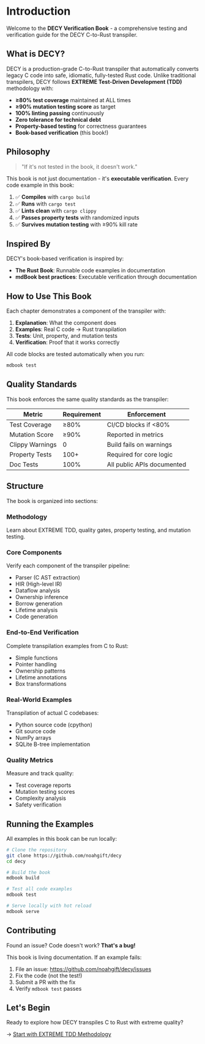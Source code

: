 # Introduction

Welcome to the **DECY Verification Book** - a comprehensive testing and verification guide for the DECY C-to-Rust transpiler.

## What is DECY?

DECY is a production-grade C-to-Rust transpiler that automatically converts legacy C code into safe, idiomatic, fully-tested Rust code. Unlike traditional transpilers, DECY follows **EXTREME Test-Driven Development (TDD)** methodology with:

- **≥80% test coverage** maintained at ALL times
- **≥90% mutation testing score** as target
- **100% linting passing** continuously
- **Zero tolerance for technical debt**
- **Property-based testing** for correctness guarantees
- **Book-based verification** (this book!)

## Philosophy

> "If it's not tested in the book, it doesn't work."

This book is not just documentation - it's **executable verification**. Every code example in this book:

1. ✅ **Compiles** with `cargo build`
2. ✅ **Runs** with `cargo test`
3. ✅ **Lints clean** with `cargo clippy`
4. ✅ **Passes property tests** with randomized inputs
5. ✅ **Survives mutation testing** with ≥90% kill rate

## Inspired By

DECY's book-based verification is inspired by:

- **The Rust Book**: Runnable code examples in documentation
- **mdBook best practices**: Executable verification through documentation

## How to Use This Book

Each chapter demonstrates a component of the transpiler with:

1. **Explanation**: What the component does
2. **Examples**: Real C code → Rust transpilation
3. **Tests**: Unit, property, and mutation tests
4. **Verification**: Proof that it works correctly

All code blocks are tested automatically when you run:

```bash
mdbook test
```

## Quality Standards

This book enforces the same quality standards as the transpiler:

| Metric | Requirement | Enforcement |
|--------|-------------|-------------|
| Test Coverage | ≥80% | CI/CD blocks if <80% |
| Mutation Score | ≥90% | Reported in metrics |
| Clippy Warnings | 0 | Build fails on warnings |
| Property Tests | 100+ | Required for core logic |
| Doc Tests | 100% | All public APIs documented |

## Structure

The book is organized into sections:

### Methodology
Learn about EXTREME TDD, quality gates, property testing, and mutation testing.

### Core Components
Verify each component of the transpiler pipeline:
- Parser (C AST extraction)
- HIR (High-level IR)
- Dataflow analysis
- Ownership inference
- Borrow generation
- Lifetime analysis
- Code generation

### End-to-End Verification
Complete transpilation examples from C to Rust:
- Simple functions
- Pointer handling
- Ownership patterns
- Lifetime annotations
- Box transformations

### Real-World Examples
Transpilation of actual C codebases:
- Python source code (cpython)
- Git source code
- NumPy arrays
- SQLite B-tree implementation

### Quality Metrics
Measure and track quality:
- Test coverage reports
- Mutation testing scores
- Complexity analysis
- Safety verification

## Running the Examples

All examples in this book can be run locally:

```bash
# Clone the repository
git clone https://github.com/noahgift/decy
cd decy

# Build the book
mdbook build

# Test all code examples
mdbook test

# Serve locally with hot reload
mdbook serve
```

## Contributing

Found an issue? Code doesn't work? **That's a bug!**

This book is living documentation. If an example fails:

1. File an issue: https://github.com/noahgift/decy/issues
2. Fix the code (not the test!)
3. Submit a PR with the fix
4. Verify `mdbook test` passes

## Let's Begin

Ready to explore how DECY transpiles C to Rust with extreme quality?

→ [Start with EXTREME TDD Methodology](./methodology/extreme-tdd.md)

